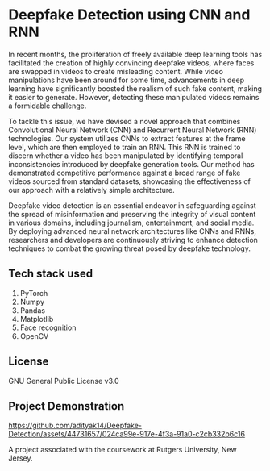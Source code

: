 # Deepfake Detection using CNN and RNN

In recent months, the proliferation of freely available deep learning tools has facilitated the creation of highly convincing deepfake videos, where faces are swapped in videos to create misleading content. While video manipulations have been around for some time, advancements in deep learning have significantly boosted the realism of such fake content, making it easier to generate. However, detecting these manipulated videos remains a formidable challenge.

To tackle this issue, we have devised a novel approach that combines Convolutional Neural Network (CNN) and Recurrent Neural Network (RNN) technologies. Our system utilizes CNNs to extract features at the frame level, which are then employed to train an RNN. This RNN is trained to discern whether a video has been manipulated by identifying temporal inconsistencies introduced by deepfake generation tools. Our method has demonstrated competitive performance against a broad range of fake videos sourced from standard datasets, showcasing the effectiveness of our approach with a relatively simple architecture.

Deepfake video detection is an essential endeavor in safeguarding against the spread of misinformation and preserving the integrity of visual content in various domains, including journalism, entertainment, and social media. By deploying advanced neural network architectures like CNNs and RNNs, researchers and developers are continuously striving to enhance detection techniques to combat the growing threat posed by deepfake technology.

## Tech stack used

1. PyTorch
2. Numpy
3. Pandas
4. Matplotlib
5. Face recognition
6. OpenCV

## License

GNU General Public License v3.0

## Project Demonstration 
https://github.com/adityak14/Deepfake-Detection/assets/44731657/024ca99e-917e-4f3a-91a0-c2cb332b6c16



A project associated with the coursework at Rutgers University, New Jersey.
